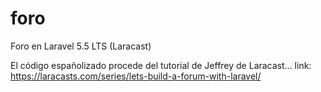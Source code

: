 # foro
Foro en Laravel 5.5 LTS (Laracast)

El código españolizado procede del tutorial de Jeffrey de Laracast... link: https://laracasts.com/series/lets-build-a-forum-with-laravel/
